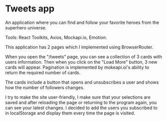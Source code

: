 # Tweets app

An application where you can find and follow your favorite heroes from the superhero universe.

Tools: React Toolkits, Axios, Mockapi.io, Emotion.

This application has 2 pages which I implemented using BrowserRouter.

When you open the "/tweets" page, you can see a collection of 3 cards with users information. Then when you click on the "Load More" button, 3 new cards will appear.
Pagination is implemented by mokeapi.oi's ability to return the required number of cards.

The cards include a button that opens and unsubscribes a user and shows how the number of followers changes.

I try to make the site user-friendly, I make sure that your selections are saved and after reloading the page or returning to the program again, you can see your latest changes. I decided to add the users you subscribed to in localStorage and display them every time the page is visited.

